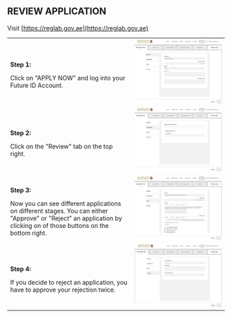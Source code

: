 ## REVIEW APPLICATION <br>

Visit [https://reglab.gov.ae](https://reglab.gov.ae)

<table>
  <thead>
  </thead>
  <tbody>
    <tr>
      <td style="text-align: left"><p><b>Step 1:</b></p>Click on "APPLY NOW" and log into your Future ID Account.</td>
      <td style="text-align: center"><img src="reglabreview01.JPG" alt="landing"></td>
    </tr>
    <tr>
      <td style="text-align: left"><p><b>Step 2:</b></p>Click on the "Review" tab on the top right. </td>
      <td style="text-align: center"><img src="reglabreview02.JPG" alt="Review-1"></td>
    </tr>
        <tr>
      <td style="text-align: left"><p><b>Step 3:</b></p>Now you can see different applications on different stages. You can either "Approve" or "Reject" an application by clicking on of those buttons on the bottom right.</td>
      <td style="text-align: center"><img src="reglabreview03.JPG" alt="Review-2"></td>
    </tr>
        <tr>
      <td style="text-align: left"><p><b>Step 4:</b></p>If you decide to reject an application, you have to approve your rejection twice. </td>
      <td style="text-align: center"><img src="reglabreview04.JPG" alt="Review-3"></td>
    </tr>
  </tbody>
</table>
